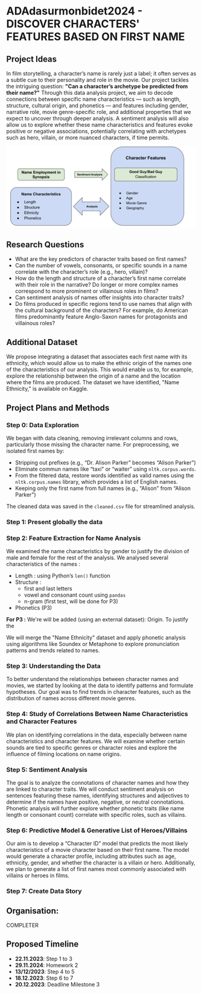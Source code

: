 # ADAdasurmonbidet2024 - DISCOVER CHARACTERS' FEATURES BASED ON FIRST NAME

## Project Ideas
In film storytelling, a character’s name is rarely just a label; it often serves as a subtle cue to their personality and role in the movie. Our project tackles the intriguing question: **"Can a character’s archetype be predicted from their name?"** Through this data analysis project, we aim to decode connections between specific name characteristics — such as length, structure, cultural origin, and phonetics — and features including gender, narrative role, movie genre-specific role, and additional properties that we expect to uncover through deeper analysis. A sentiment analysis will also allow us to explore whether these name characteristics and features evoke positive or negative associations, potentially correlating with archetypes such as hero, villain, or more nuanced characters, if time permits.

![Names' Features](data/Image/Image_data.png)

## Research Questions
- What are the key predictors of character traits based on first names?
- Can the number of vowels, consonants, or specific sounds in a name correlate with the character’s role (e.g., hero, villain)?
- How do the length and structure of a character’s first name correlate with their role in the narrative? Do longer or more complex names correspond to more prominent or villainous roles in films?
- Can sentiment analysis of names offer insights into character traits?
- Do films produced in specific regions tend to use names that align with the cultural background of the characters? For example, do American films predominantly feature Anglo-Saxon names for protagonists and villainous roles?

## Additional Dataset
We propose integrating a dataset that associates each first name with its ethnicity, which would allow us to make the ethnic origin of the names one of the characteristics of our analysis. This would enable us to, for example, explore the relationship between the origin of a name and the location where the films are produced. The dataset we have identified, "Name Ethnicity," is available on Kaggle.

## Project Plans and Methods

### Step 0: Data Exploration
We began with data cleaning, removing irrelevant columns and rows, particularly those missing the character name. For preprocessing, we isolated first names by:
- Stripping out prefixes (e.g., “Dr. Alison Parker” becomes “Alison Parker”)
- Eliminate commun names like “taxi” or “waiter” using `nltk.corpus.words`. 
- From the filtered data, restore words identified as valid names using the `nltk.corpus.names` library, which provides a list of English names. 
- Keeping only the first name from full names (e.g., “Alison” from “Alison Parker")

The cleaned data was saved in the `cleaned.csv` file for streamlined analysis.

### Step 1: Present globally the data

### Step 2: Feature Extraction for Name Analysis
We examined the name characteristics by gender to justify the division of male and female for the rest of the analysis. We analysed several characteristics of the names :
- Length : using Python’s `len()` function
- Structure : 
    - first and last letters
    - vowel and consonant count using `pandas`
    - n-gram (first test, will be done for P3)
- Phonetics (P3)

**For P3 :** We're will be added (using an external dataset): Origin. To justify the

We will merge the "Name Ethnicity" dataset and apply phonetic analysis using algorithms like Soundex or Metaphone to explore pronunciation patterns and trends related to names.

### Step 3: Understanding the Data
To better understand the relationships between character names and movies, we started by looking at the data to identify patterns and formulate hypotheses. Our goal was to find trends in character features, such as the distribution of names across different movie genres.

### Step 4: Study of Correlations Between Name Characteristics and Character Features
We plan on identifying correlations in the data, especially between name characteristics and character features. We will examine whether certain sounds are tied to specific genres or character roles and explore the influence of filming locations on name origins.

### Step 5: Sentiment Analysis
The goal is to analyze the connotations of character names and how they are linked to character traits. We will conduct sentiment analysis on sentences featuring these names, identifying structures and adjectives to determine if the names have positive, negative, or neutral connotations. Phonetic analysis will further explore whether phonetic traits (like name length or consonant count) correlate with specific roles, such as villains.

### Step 6: Predictive Model & Generative List of Heroes/Villains
Our aim is to develop a “Character ID” model that predicts the most likely characteristics of a movie character based on their first name. The model would generate a character profile, including attributes such as age, ethnicity, gender, and whether the character is a villain or hero. Additionally, we plan to generate a list of first names most commonly associated with villains or heroes in films.

### Step 7: Create Data Story

## Organisation:
COMPLETER

## Proposed Timeline
- **22.11.2023**: Step 1 to 3
- **29.11.2024**: Homework 2
- **13/12/2023**: Step 4 to 5
- **18.12.2023**: Step 6 to 7
- **20.12.2023**: Deadline Milestone 3